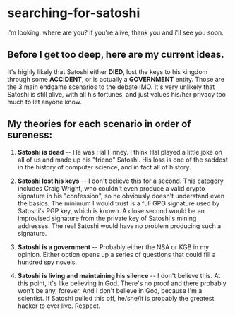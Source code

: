 # searching-for-satoshi

i'm looking. where are you? if you're alive, thank you and i'll see you soon.

## Before I get too deep, here are my current ideas.

It's highly likely that Satoshi either **DIED**, lost the keys to his kingdom through some **ACCIDENT**, or is actually a **GOVERNMENT** entity. Those are the 3 main endgame scenarios to the debate IMO. It's very unlikely that Satoshi is still alive, with all his fortunes, and just values his/her privacy too much to let anyone know.

## My theories for each scenario in order of sureness:

1. **Satoshi is dead** -- He was Hal Finney. I think Hal played a little joke on all of us and made up his "friend" Satoshi. His loss is one of the saddest in the history of computer science, and in fact all of history.

2. **Satoshi lost his keys** -- I don't believe this for a second. This category includes Craig Wright, who couldn't even produce a valid crypto signature in his "confession", so he obviously doesn't understand even the basics. The minimum I would trust is a full GPG signature used by Satoshi's PGP key, which is known. A close second would be an improvised signature from the private key of Satoshi's mining addresses. The real Satoshi would have no problem producing such a signature.

3. **Satoshi is a government** -- Probably either the NSA or KGB in my opinion. Either option opens up a series of questions that could fill a hundred spy novels.

4. **Satoshi is living and maintaining his silence** -- I don't believe this. At this point, it's like believing in God. There's no proof and there probably won't be any, forever. And I don't believe in God, because I'm a scientist. If Satoshi pulled this off, he/she/it is probably the greatest hacker to ever live. Respect.

